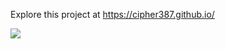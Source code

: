 Explore this project at https://cipher387.github.io/


<a target="_blank" href="https://twitter.com/Ivan30394639" title="My Twitter"><img src="https://img.shields.io/badge/-@ivan30394639-1ca0f1?style=flat-square&labelColor=1ca0f1&logo=twitter&logoColor=white&link=https://twitter.com/Ivan30394639"></a>
